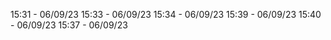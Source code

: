15:31  -  06/09/23
15:33  -  06/09/23 
15:34  -  06/09/23
15:39  -  06/09/23
15:40  -  06/09/23
15:37  -  06/09/23
